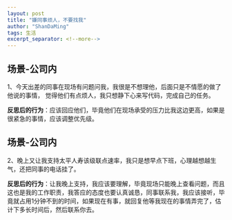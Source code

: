 ```yaml
---
layout: post
title: "嫌同事烦人，不要找我"
author: "ShanDaMing"
tags: 生活
excerpt_separator: <!--more-->
---
```


## 场景-公司内
1、今天出差的同事在现场有问题问我，我很是不想理他，后面只是不情愿的做了他说的事情，<!--more--> 觉得他们有点烦人，我只想静下心来写代码，完成自己的任务。

**反思后的行为**：应该回应他们，毕竟他们在现场承受的压力比我这边更高，如果是很紧急的事情，应该调整优先级。

## 场景-公司内
2、晚上又让我支持太平人寿该级联点速率，我只是想早点下班，心理越想越生气，还把同事的电话挂了。

**反思后的行为**：让我晚上支持，我应该要理解，毕竟现场只能晚上查看问题，而且这也是我的工作职责，我答应的态度也要认真诚恳，同事联系我，我应该接听，毕竟就占用1分钟不到的时间，如果现在有事，就回复他等我现在的事情弄完了，估计下多长时间后，然后联系你去。
